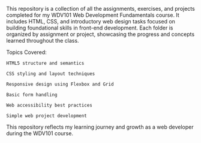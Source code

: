 This repository is a collection of all the assignments, exercises, and projects completed for my WDV101 Web Development Fundamentals course. It includes HTML, CSS, and introductory web design tasks focused on building foundational skills in front-end development. Each folder is organized by assignment or project, showcasing the progress and concepts learned throughout the class.

Topics Covered:

    HTML5 structure and semantics

    CSS styling and layout techniques

    Responsive design using Flexbox and Grid

    Basic form handling

    Web accessibility best practices

    Simple web project development

This repository reflects my learning journey and growth as a web developer during the WDV101 course.
